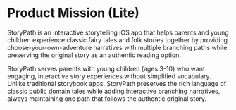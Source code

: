 # Product Mission (Lite)

StoryPath is an interactive storytelling iOS app that helps parents and young children experience classic fairy tales and folk stories together by providing choose-your-own-adventure narratives with multiple branching paths while preserving the original story as an authentic reading option.

StoryPath serves parents with young children (ages 3-10) who want engaging, interactive story experiences without simplified vocabulary. Unlike traditional storybook apps, StoryPath preserves the rich language of classic public domain tales while adding interactive branching narratives, always maintaining one path that follows the authentic original story.
